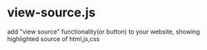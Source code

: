 # view-source.js

add  "view source" functionality(or button) to your website, showing highlighted source of html,js,css  
